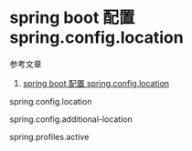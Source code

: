 # spring boot 配置 spring.config.location

参考文章

1. [spring boot 配置 spring.config.location](https://blog.csdn.net/yunxing323/article/details/108425999)

spring.config.location

spring.config.additional-location

spring.profiles.active

